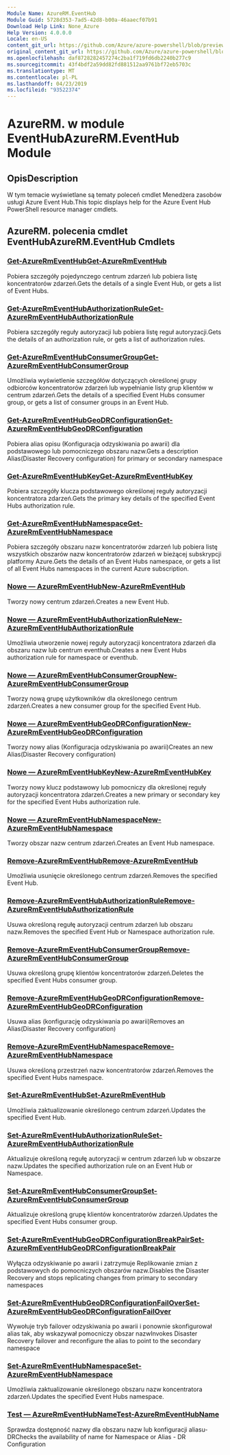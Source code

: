 ```yaml
---
Module Name: AzureRM.EventHub
Module Guid: 5728d353-7ad5-42d8-b00a-46aaecf07b91
Download Help Link: None_Azure
Help Version: 4.0.0.0
Locale: en-US
content_git_url: https://github.com/Azure/azure-powershell/blob/preview/src/ResourceManager/EventHub/Commands.EventHub/help/AzureRM.EventHub.md
original_content_git_url: https://github.com/Azure/azure-powershell/blob/preview/src/ResourceManager/EventHub/Commands.EventHub/help/AzureRM.EventHub.md
ms.openlocfilehash: daf8728282457274c2ba1f719fd6db2240b277c9
ms.sourcegitcommit: 43f4bdf2a59dd82fd881512aa9761bf72eb5703c
ms.translationtype: MT
ms.contentlocale: pl-PL
ms.lasthandoff: 04/23/2019
ms.locfileid: "93522374"
---
```

# <span data-ttu-id="0b6e1-101">AzureRM. w module EventHub</span><span class="sxs-lookup"><span data-stu-id="0b6e1-101">AzureRM.EventHub Module</span></span>
## <span data-ttu-id="0b6e1-102">Opis</span><span class="sxs-lookup"><span data-stu-id="0b6e1-102">Description</span></span>
<span data-ttu-id="0b6e1-103">W tym temacie wyświetlane są tematy poleceń cmdlet Menedżera zasobów usługi Azure Event Hub.</span><span class="sxs-lookup"><span data-stu-id="0b6e1-103">This topic displays help for the Azure Event Hub PowerShell resource manager cmdlets.</span></span>

## <span data-ttu-id="0b6e1-104">AzureRM. polecenia cmdlet EventHub</span><span class="sxs-lookup"><span data-stu-id="0b6e1-104">AzureRM.EventHub Cmdlets</span></span>
### [<span data-ttu-id="0b6e1-105">Get-AzureRmEventHub</span><span class="sxs-lookup"><span data-stu-id="0b6e1-105">Get-AzureRmEventHub</span></span>](Get-AzureRmEventHub.md)
<span data-ttu-id="0b6e1-106">Pobiera szczegóły pojedynczego centrum zdarzeń lub pobiera listę koncentratorów zdarzeń.</span><span class="sxs-lookup"><span data-stu-id="0b6e1-106">Gets the details of a single Event Hub, or gets a list of Event Hubs.</span></span>

### [<span data-ttu-id="0b6e1-107">Get-AzureRmEventHubAuthorizationRule</span><span class="sxs-lookup"><span data-stu-id="0b6e1-107">Get-AzureRmEventHubAuthorizationRule</span></span>](Get-AzureRmEventHubAuthorizationRule.md)
<span data-ttu-id="0b6e1-108">Pobiera szczegóły reguły autoryzacji lub pobiera listę reguł autoryzacji.</span><span class="sxs-lookup"><span data-stu-id="0b6e1-108">Gets the details of an authorization rule, or gets a list of authorization rules.</span></span>

### [<span data-ttu-id="0b6e1-109">Get-AzureRmEventHubConsumerGroup</span><span class="sxs-lookup"><span data-stu-id="0b6e1-109">Get-AzureRmEventHubConsumerGroup</span></span>](Get-AzureRmEventHubConsumerGroup.md)
<span data-ttu-id="0b6e1-110">Umożliwia wyświetlenie szczegółów dotyczących określonej grupy odbiorców koncentratorów zdarzeń lub wypełnianie listy grup klientów w centrum zdarzeń.</span><span class="sxs-lookup"><span data-stu-id="0b6e1-110">Gets the details of a specified Event Hubs consumer group, or gets a list of consumer groups in an Event Hub.</span></span>

### [<span data-ttu-id="0b6e1-111">Get-AzureRmEventHubGeoDRConfiguration</span><span class="sxs-lookup"><span data-stu-id="0b6e1-111">Get-AzureRmEventHubGeoDRConfiguration</span></span>](Get-AzureRmEventHubGeoDRConfiguration.md)
<span data-ttu-id="0b6e1-112">Pobiera alias opisu (Konfiguracja odzyskiwania po awarii) dla podstawowego lub pomocniczego obszaru nazw.</span><span class="sxs-lookup"><span data-stu-id="0b6e1-112">Gets a description Alias(Disaster Recovery configuration) for primary or secondary namespace</span></span>

### [<span data-ttu-id="0b6e1-113">Get-AzureRmEventHubKey</span><span class="sxs-lookup"><span data-stu-id="0b6e1-113">Get-AzureRmEventHubKey</span></span>](Get-AzureRmEventHubKey.md)
<span data-ttu-id="0b6e1-114">Pobiera szczegóły klucza podstawowego określonej reguły autoryzacji koncentratora zdarzeń.</span><span class="sxs-lookup"><span data-stu-id="0b6e1-114">Gets the primary key details of the specified Event Hubs authorization rule.</span></span>

### [<span data-ttu-id="0b6e1-115">Get-AzureRmEventHubNamespace</span><span class="sxs-lookup"><span data-stu-id="0b6e1-115">Get-AzureRmEventHubNamespace</span></span>](Get-AzureRmEventHubNamespace.md)
<span data-ttu-id="0b6e1-116">Pobiera szczegóły obszaru nazw koncentratorów zdarzeń lub pobiera listę wszystkich obszarów nazw koncentratorów zdarzeń w bieżącej subskrypcji platformy Azure.</span><span class="sxs-lookup"><span data-stu-id="0b6e1-116">Gets the details of an Event Hubs namespace, or gets a list of all Event Hubs namespaces in the current Azure subscription.</span></span>

### [<span data-ttu-id="0b6e1-117">Nowe — AzureRmEventHub</span><span class="sxs-lookup"><span data-stu-id="0b6e1-117">New-AzureRmEventHub</span></span>](New-AzureRmEventHub.md)
<span data-ttu-id="0b6e1-118">Tworzy nowy centrum zdarzeń.</span><span class="sxs-lookup"><span data-stu-id="0b6e1-118">Creates a new Event Hub.</span></span>

### [<span data-ttu-id="0b6e1-119">Nowe — AzureRmEventHubAuthorizationRule</span><span class="sxs-lookup"><span data-stu-id="0b6e1-119">New-AzureRmEventHubAuthorizationRule</span></span>](New-AzureRmEventHubAuthorizationRule.md)
<span data-ttu-id="0b6e1-120">Umożliwia utworzenie nowej reguły autoryzacji koncentratora zdarzeń dla obszaru nazw lub centrum eventhub.</span><span class="sxs-lookup"><span data-stu-id="0b6e1-120">Creates a new Event Hubs authorization rule for namespace or eventhub.</span></span>

### [<span data-ttu-id="0b6e1-121">Nowe — AzureRmEventHubConsumerGroup</span><span class="sxs-lookup"><span data-stu-id="0b6e1-121">New-AzureRmEventHubConsumerGroup</span></span>](New-AzureRmEventHubConsumerGroup.md)
<span data-ttu-id="0b6e1-122">Tworzy nową grupę użytkowników dla określonego centrum zdarzeń.</span><span class="sxs-lookup"><span data-stu-id="0b6e1-122">Creates a new consumer group for the specified Event Hub.</span></span>

### [<span data-ttu-id="0b6e1-123">Nowe — AzureRmEventHubGeoDRConfiguration</span><span class="sxs-lookup"><span data-stu-id="0b6e1-123">New-AzureRmEventHubGeoDRConfiguration</span></span>](New-AzureRmEventHubGeoDRConfiguration.md)
<span data-ttu-id="0b6e1-124">Tworzy nowy alias (Konfiguracja odzyskiwania po awarii)</span><span class="sxs-lookup"><span data-stu-id="0b6e1-124">Creates an new Alias(Disaster Recovery configuration)</span></span>

### [<span data-ttu-id="0b6e1-125">Nowe — AzureRmEventHubKey</span><span class="sxs-lookup"><span data-stu-id="0b6e1-125">New-AzureRmEventHubKey</span></span>](New-AzureRmEventHubKey.md)
<span data-ttu-id="0b6e1-126">Tworzy nowy klucz podstawowy lub pomocniczy dla określonej reguły autoryzacji koncentratora zdarzeń.</span><span class="sxs-lookup"><span data-stu-id="0b6e1-126">Creates a new primary or secondary key for the specified Event Hubs authorization rule.</span></span>

### [<span data-ttu-id="0b6e1-127">Nowe — AzureRmEventHubNamespace</span><span class="sxs-lookup"><span data-stu-id="0b6e1-127">New-AzureRmEventHubNamespace</span></span>](New-AzureRmEventHubNamespace.md)
<span data-ttu-id="0b6e1-128">Tworzy obszar nazw centrum zdarzeń.</span><span class="sxs-lookup"><span data-stu-id="0b6e1-128">Creates an Event Hub namespace.</span></span>

### [<span data-ttu-id="0b6e1-129">Remove-AzureRmEventHub</span><span class="sxs-lookup"><span data-stu-id="0b6e1-129">Remove-AzureRmEventHub</span></span>](Remove-AzureRmEventHub.md)
<span data-ttu-id="0b6e1-130">Umożliwia usunięcie określonego centrum zdarzeń.</span><span class="sxs-lookup"><span data-stu-id="0b6e1-130">Removes the specified Event Hub.</span></span>

### [<span data-ttu-id="0b6e1-131">Remove-AzureRmEventHubAuthorizationRule</span><span class="sxs-lookup"><span data-stu-id="0b6e1-131">Remove-AzureRmEventHubAuthorizationRule</span></span>](Remove-AzureRmEventHubAuthorizationRule.md)
<span data-ttu-id="0b6e1-132">Usuwa określoną regułę autoryzacji centrum zdarzeń lub obszaru nazw.</span><span class="sxs-lookup"><span data-stu-id="0b6e1-132">Removes the specified Event Hub or Namespace authorization rule.</span></span>

### [<span data-ttu-id="0b6e1-133">Remove-AzureRmEventHubConsumerGroup</span><span class="sxs-lookup"><span data-stu-id="0b6e1-133">Remove-AzureRmEventHubConsumerGroup</span></span>](Remove-AzureRmEventHubConsumerGroup.md)
<span data-ttu-id="0b6e1-134">Usuwa określoną grupę klientów koncentratorów zdarzeń.</span><span class="sxs-lookup"><span data-stu-id="0b6e1-134">Deletes the specified Event Hubs consumer group.</span></span>

### [<span data-ttu-id="0b6e1-135">Remove-AzureRmEventHubGeoDRConfiguration</span><span class="sxs-lookup"><span data-stu-id="0b6e1-135">Remove-AzureRmEventHubGeoDRConfiguration</span></span>](Remove-AzureRmEventHubGeoDRConfiguration.md)
<span data-ttu-id="0b6e1-136">Usuwa alias (konfigurację odzyskiwania po awarii)</span><span class="sxs-lookup"><span data-stu-id="0b6e1-136">Removes an Alias(Disaster Recovery configuration)</span></span>

### [<span data-ttu-id="0b6e1-137">Remove-AzureRmEventHubNamespace</span><span class="sxs-lookup"><span data-stu-id="0b6e1-137">Remove-AzureRmEventHubNamespace</span></span>](Remove-AzureRmEventHubNamespace.md)
<span data-ttu-id="0b6e1-138">Usuwa określoną przestrzeń nazw koncentratorów zdarzeń.</span><span class="sxs-lookup"><span data-stu-id="0b6e1-138">Removes the specified Event Hubs namespace.</span></span>

### [<span data-ttu-id="0b6e1-139">Set-AzureRmEventHub</span><span class="sxs-lookup"><span data-stu-id="0b6e1-139">Set-AzureRmEventHub</span></span>](Set-AzureRmEventHub.md)
<span data-ttu-id="0b6e1-140">Umożliwia zaktualizowanie określonego centrum zdarzeń.</span><span class="sxs-lookup"><span data-stu-id="0b6e1-140">Updates the specified Event Hub.</span></span>

### [<span data-ttu-id="0b6e1-141">Set-AzureRmEventHubAuthorizationRule</span><span class="sxs-lookup"><span data-stu-id="0b6e1-141">Set-AzureRmEventHubAuthorizationRule</span></span>](Set-AzureRmEventHubAuthorizationRule.md)
<span data-ttu-id="0b6e1-142">Aktualizuje określoną regułę autoryzacji w centrum zdarzeń lub w obszarze nazw.</span><span class="sxs-lookup"><span data-stu-id="0b6e1-142">Updates the specified authorization rule on an Event Hub or Namespace.</span></span>

### [<span data-ttu-id="0b6e1-143">Set-AzureRmEventHubConsumerGroup</span><span class="sxs-lookup"><span data-stu-id="0b6e1-143">Set-AzureRmEventHubConsumerGroup</span></span>](Set-AzureRmEventHubConsumerGroup.md)
<span data-ttu-id="0b6e1-144">Aktualizuje określoną grupę klientów koncentratorów zdarzeń.</span><span class="sxs-lookup"><span data-stu-id="0b6e1-144">Updates the specified Event Hubs consumer group.</span></span>

### [<span data-ttu-id="0b6e1-145">Set-AzureRmEventHubGeoDRConfigurationBreakPair</span><span class="sxs-lookup"><span data-stu-id="0b6e1-145">Set-AzureRmEventHubGeoDRConfigurationBreakPair</span></span>](Set-AzureRmEventHubGeoDRConfigurationBreakPair.md)
<span data-ttu-id="0b6e1-146">Wyłącza odzyskiwanie po awarii i zatrzymuje Replikowanie zmian z podstawowych do pomocniczych obszarów nazw.</span><span class="sxs-lookup"><span data-stu-id="0b6e1-146">Disables the Disaster Recovery and stops replicating changes from primary to secondary namespaces</span></span>

### [<span data-ttu-id="0b6e1-147">Set-AzureRmEventHubGeoDRConfigurationFailOver</span><span class="sxs-lookup"><span data-stu-id="0b6e1-147">Set-AzureRmEventHubGeoDRConfigurationFailOver</span></span>](Set-AzureRmEventHubGeoDRConfigurationFailOver.md)
<span data-ttu-id="0b6e1-148">Wywołuje tryb failover odzyskiwania po awarii i ponownie skonfigurował alias tak, aby wskazywał pomocniczy obszar nazw</span><span class="sxs-lookup"><span data-stu-id="0b6e1-148">Invokes Disaster Recovery failover and reconfigure the alias to point to the secondary namespace</span></span>

### [<span data-ttu-id="0b6e1-149">Set-AzureRmEventHubNamespace</span><span class="sxs-lookup"><span data-stu-id="0b6e1-149">Set-AzureRmEventHubNamespace</span></span>](Set-AzureRmEventHubNamespace.md)
<span data-ttu-id="0b6e1-150">Umożliwia zaktualizowanie określonego obszaru nazw koncentratora zdarzeń.</span><span class="sxs-lookup"><span data-stu-id="0b6e1-150">Updates the specified Event Hubs namespace.</span></span>

### [<span data-ttu-id="0b6e1-151">Test — AzureRmEventHubName</span><span class="sxs-lookup"><span data-stu-id="0b6e1-151">Test-AzureRmEventHubName</span></span>](Test-AzureRmEventHubName.md)
<span data-ttu-id="0b6e1-152">Sprawdza dostępność nazwy dla obszaru nazw lub konfiguracji aliasu-DR</span><span class="sxs-lookup"><span data-stu-id="0b6e1-152">Checks the availability of name for Namespace or Alias - DR Configuration</span></span>
